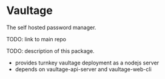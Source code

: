 Vaultage
========

The self hosted password manager.

TODO: link to main repo

TODO: description of this package.
  - provides turnkey vaultage deployment as a nodejs server
  - depends on vaultage-api-server and vaultage-web-cli